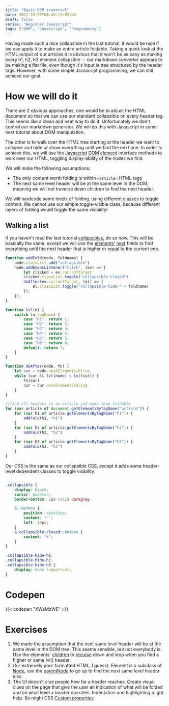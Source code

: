 ```yaml
---
title: "Basic DOM traversal"
date: 2021-10-25T08:49:11+02:00
draft: false
series: "Beginner Javascript"
tags: ["DOM", "Javascript", "Programming"]
---
```


Having made such a nice collapsible in the last tutorial, it would be nice if
we can apply it to make an entire article foldable. Taking a quick look at the
HTML output of our articles it is obvious that it won't be as easy as making
every h1, h2, h3 element collapsible -- our markdown converter appears to be
making a flat file, even though it's input is tree structured by the header
tags. However, with some simple Javascript programming, we can still achieve
our goal.

# How we will do it
There are 2 obvious approaches, one would be to adjust the HTML document so
that we can use our standard collapsible on every header tag. This seems like 
a clean and neat way to do it. Unfortunately we don't control our markdown generator.
We will do this with Javascript in some next tutorial about DOM manipulation.

The other is to walk over the HTML tree starting at the header we want to
collapse and hide or show everything until we find the next one.  In order to
achieve this, we will use the [Javascript](https://devdocs.io/javascript/)
[DOM](https://devdocs.io/dom/) [element](https://devdocs.io/dom/element) interface methods to walk over our
HTML, toggling display-ability of the nodes we find.

We will make the following assumptions:
- The only content worth folding is within ```<article>``` HTML tags
- The next same level header will be at the same level in the DOM, meaning we will not traverse down children to find the next header.

We will hardcode some levels of folding, using different classes to toggle content.
We cannot use our simple toggle-visible class, because different layers of folding would toggle the same visibility!

## Walking a list

If you haven't read the last tutorial [collapsibles](../collapsible/), do
so now.  This will be basically the same, except we will use the
[elements'](https://devdocs.io/dom/element)
[next](https://devdocs.io/dom/element/nextelementsibling) fields to find
everything until the next header that is higher or equal to the current one.

```Javascript
function addFold(node, foldname) {
	node.classList.add("collapsible")
	node.addEventListener("click", (ev) => {
		let clicked = ev.currentTarget
		clicked.classList.toggle("collapsible-closed")
		doAfter(ev.currentTarget, (el) => {
			el.classList.toggle("collapsible-hide-" + foldname)
		});
	});
}

function lvl(n) {
	switch (n.tagName) {
		case "H1": return 1;
		case "H2": return 2;
		case "H3": return 3;
		case "H4": return 4;
		case "H5": return 5;
		case "H6": return 6;
		default: return 7;
	}
}

function doAfter(node, fn) {
	let cur = node.nextElementSibling
	while (cur && lvl(node) < lvl(cur)) {
		fn(cur)
		cur = cur.nextElementSibling
	}
}

//find all headers in an article and make them foldable
for (var article of document.getElementsByTagName("article")) {
	for (var h1 of article.getElementsByTagName("h1")) {
		addFold(h1, "h1")
	}
	for (var h2 of article.getElementsByTagName("h2")) {
		addFold(h2, "h2")
	}
	for (var h3 of article.getElementsByTagName("h3")) {
		addFold(h3, "h3")
	}
}

```

Our CSS is the same as our collapsible CSS, except it adds some
header-level dependent classes to toggle visibility.
```SCSS

.collapsible {
	display: block;
	cursor: pointer;
	border-bottom: 2px solid darkgrey;

	&::before {
		position: absolute;
		content: "-";
		left: 10px;
	}
	&.collapsible-closed::before {
		content: "+";
	}
}

.collapsible-hide-h1,
.collapsible-hide-h2,
.collapsible-hide-h3 {
	display: none !important;
}
```


# Codepen
{{< codepen "XWaMzWE" >}}

# Exercises
1. We made the assumption that the next same level header will be at the same
   level in the DOM tree. This seems sensible, but not everybody is.  Use the
   elements' [children](https://devdocs.io/dom/element/children) to [recurse]()
   down and stop when you find a higher or same lvl() header.
2. (for extremely poor formatted HTML, I guess). Element is a subclass of
   [Node](https://devdocs.io/dom/node), use the
   [parentNode](https://devdocs.io/dom/node/parentnode) to go up to find the
   next same level header also.
3. The UI doesn't clue people how far a header reaches.  Create visual
   clues on the page that give the user an indication of what will be
   folded and on what level a header operates.
   Indentation and highlighting might help. So might CSS [Custom properties](https://developer.mozilla.org/en-US/docs/Web/CSS/Using_CSS_custom_properties)
